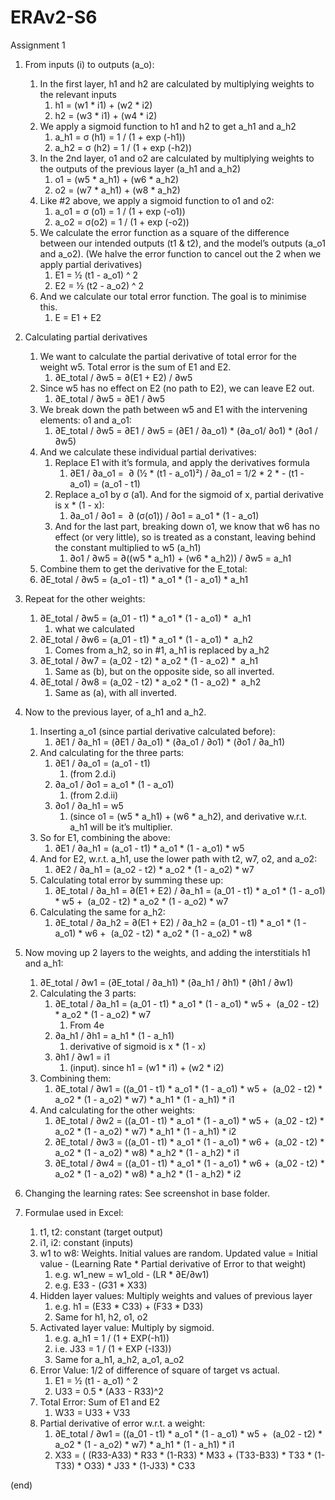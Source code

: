 # ERAv2-S6

Assignment 1

1. From inputs (i) to outputs (a_o):
    1. In the first layer, h1 and h2 are calculated by multiplying weights to the relevant inputs
        1. h1 = (w1 * i1) + (w2 * i2)
        2. h2 = (w3 * i1) + (w4 * i2)
    2. We apply a sigmoid function to h1 and h2 to get a_h1 and a_h2
        1. a_h1 = σ (h1) = 1 / (1 + exp (-h1))
        2. a_h2 = σ (h2) = 1 / (1 + exp (-h2))
    3. In the 2nd layer, o1 and o2 are calculated by multiplying weights to the outputs of the previous layer (a_h1 and a_h2)
        1. o1 = (w5 * a_h1) + (w6 * a_h2)
        2. o2 = (w7 * a_h1) + (w8 * a_h2)
    4. Like #2 above, we apply a sigmoid function to o1 and o2:
        1. a_o1 = σ (o1) = 1 / (1 + exp (-o1))
        2. a_o2 = σ(o2) = 1 / (1 + exp (-o2))
    5. We calculate the error function as a square of the difference between our intended outputs (t1 & t2), and the model’s outputs (a_o1 and a_o2). (We halve the error function to cancel out the 2 when we apply partial derivatives)
        1. E1 = ½ (t1 - a_o1) ^ 2
        2. E2 = ½ (t2 - a_o2) ^ 2
    6. And we calculate our total error function. The goal is to minimise this. 
        1. E = E1 + E2

2. Calculating partial derivatives
    1. We want to calculate the partial derivative of total error for the weight w5. Total error is the sum of E1 and E2. 
        1. ∂E_total / ∂w5 = ∂(E1 + E2) / ∂w5
    2. Since w5 has no effect on E2 (no path to E2), we can leave E2 out. 
        1. ∂E_total / ∂w5 = ∂E1 / ∂w5
    3. We break down the path between w5 and E1 with the intervening elements: o1 and a_o1:
        1. ∂E_total / ∂w5 = ∂E1 / ∂w5 = (∂E1 / ∂a_o1) * (∂a_o1/ ∂o1) * (∂o1 / ∂w5)
    4. And we calculate these individual partial derivatives:
        1. Replace E1 with it’s formula, and apply the derivatives formula
            1. ∂E1 / ∂a_o1 =  ∂ (½ * (t1 - a_o1)²) / ∂a_o1 = 1/2 * 2 * - (t1 - a_o1) = (a_o1 - t1)
        2. Replace a_o1 by σ (a1). And for the sigmoid of x, partial derivative is x * (1 - x):
            1. ∂a_o1 / ∂o1 =  ∂ (σ(o1)) / ∂o1 = a_o1 * (1 - a_o1)
        3. And for the last part, breaking down o1, we know that w6 has no effect (or very little), so is treated as a constant, leaving behind the constant multiplied to w5 (a_h1)
            1. ∂o1 / ∂w5 = ∂((w5 * a_h1) + (w6 * a_h2)) / ∂w5 = a_h1
    5. Combine them to get the derivative for the E_total:
    6. ∂E_total / ∂w5 =  (a_o1 - t1) * a_o1 * (1 - a_o1) * a_h1
        
        
3. Repeat for the other weights:
    1. ∂E_total / ∂w5 = (a_01 - t1) * a_o1 * (1 - a_o1) *  a_h1
        1. what we calculated
    2. ∂E_total / ∂w6 = (a_01 - t1) * a_o1 * (1 - a_o1) *  a_h2
        1. Comes from a_h2, so in #1, a_h1 is replaced by a_h2
    3. ∂E_total / ∂w7 = (a_02 - t2) * a_o2 * (1 - a_o2) *  a_h1
        1. Same as (b), but on the opposite side, so all inverted.
    4. ∂E_total / ∂w8 = (a_02 - t2) * a_o2 * (1 - a_o2) *  a_h2
        1. Same as (a), with all inverted. 

4. Now to the previous layer, of a_h1 and a_h2. 
    1. Inserting a_o1 (since partial derivative calculated before): 
        1. ∂E1 / ∂a_h1 = (∂E1 / ∂a_o1) * (∂a_o1 / ∂o1) * (∂o1 / ∂a_h1)
    2. And calculating for the three parts:
        1. ∂E1 / ∂a_o1 = (a_o1 - t1)
            1. (from 2.d.i)
        2. ∂a_o1 / ∂o1 = a_o1 * (1 - a_o1)
            1. (from 2.d.ii)
        3. ∂o1 / ∂a_h1 = w5
            1. (since o1 = (w5 * a_h1) + (w6 * a_h2), and derivative w.r.t. a_h1 will be it’s multiplier. 
    3. So for E1, combining the above:
        1.  ∂E1 / ∂a_h1 = (a_o1 - t1) * a_o1 * (1 - a_o1) * w5
    4. And for E2, w.r.t. a_h1, use the lower path with t2, w7, o2, and a_o2:
        1.  ∂E2 / ∂a_h1 = (a_o2 - t2) * a_o2 * (1 - a_o2) * w7
    5. Calculating total error by summing these up:
        1. ∂E_total / ∂a_h1 = ∂(E1 + E2) / ∂a_h1 = 
        (a_01 - t1) * a_o1 * (1 - a_o1) * w5 +  (a_02 - t2) * a_o2 * (1 - a_o2) * w7
    6. Calculating the same for a_h2:
        1. ∂E_total / ∂a_h2 = ∂(E1 + E2) / ∂a_h2 =
        (a_01 - t1) * a_o1 * (1 - a_o1) * w6 +  (a_02 - t2) * a_o2 * (1 - a_o2) * w8

5. Now moving up 2 layers to the weights, and adding the interstitials h1 and a_h1:
    1. ∂E_total / ∂w1 = (∂E_total / ∂a_h1) * (∂a_h1 / ∂h1) * (∂h1 / ∂w1)
    2. Calculating the 3 parts:
        1. ∂E_total / ∂a_h1 = (a_01 - t1) * a_o1 * (1 - a_o1) * w5 +  (a_02 - t2) * a_o2 * (1 - a_o2) * w7
            1. From 4e
        2. ∂a_h1 / ∂h1 = a_h1 * (1 - a_h1)
            1. derivative of sigmoid is x * (1 - x)
        3. ∂h1 / ∂w1 = i1
            1. (input). since h1 = (w1 * i1) + (w2 * i2)
    3. Combining them:
        1. ∂E_total / ∂w1 = ((a_01 - t1) * a_o1 * (1 - a_o1) * w5 +  (a_02 - t2) * a_o2 * (1 - a_o2) * w7) * a_h1 * (1 - a_h1) * i1
    4. And calculating for the other weights:
        1. ∂E_total / ∂w2 = ((a_01 - t1) * a_o1 * (1 - a_o1) * w5 +  (a_02 - t2) * a_o2 * (1 - a_o2) * w7) * a_h1 * (1 - a_h1) * i2
        2. ∂E_total / ∂w3 = ((a_01 - t1) * a_o1 * (1 - a_o1) * w6 +  (a_02 - t2) * a_o2 * (1 - a_o2) * w8) * a_h2 * (1 - a_h2) * i1
        3. ∂E_total / ∂w4 = ((a_01 - t1) * a_o1 * (1 - a_o1) * w6 +  (a_02 - t2) * a_o2 * (1 - a_o2) * w8) * a_h2 * (1 - a_h2) * i2
        
6. Changing the learning rates:
   See screenshot in base folder.

7. Formulae used in Excel:
    1. t1, t2: constant (target output)
    2. i1, i2: constant (inputs)
    3. w1 to w8: Weights. Initial values are random. Updated value = Initial value - (Learning Rate * Partial derivative of Error to that weight)
        1. e.g. w1_new = w1_old - (LR * ∂E/∂w1)
        2. e.g. E33 - ($G$31 * X33)
    4. Hidden layer values: Multiply weights and values of previous layer
        1. e.g. h1 = (E33 * C33) + (F33 * D33)
        2. Same for h1, h2, o1, o2
    5. Activated layer value: Multiply by sigmoid.
        1. e.g. a_h1 = 1 / (1 + EXP(-h1))
        2. i.e. J33 = 1 / (1 + EXP (-I33))
        3. Same for a_h1, a_h2, a_o1, a_o2
    6. Error Value: 1/2 of difference of square of target vs actual.
        1. E1 = ½ (t1 - a_o1) ^ 2
        2. U33 = 0.5 * (A33 - R33)^2
    7. Total Error: Sum of E1 and E2
        1. W33 = U33 + V33
    8. Partial derivative of error w.r.t. a weight:
        1. ∂E_total / ∂w1 = ((a_01 - t1) * a_o1 * (1 - a_o1) * w5 +  (a_02 - t2) * a_o2 * (1 - a_o2) * w7) * a_h1 * (1 - a_h1) * i1
        2. X33 = ( (R33-A33) * R33 * (1-R33) * M33 + (T33-B33) * T33 * (1-T33) * O33) * J33 * (1-J33) * C33

(end)
